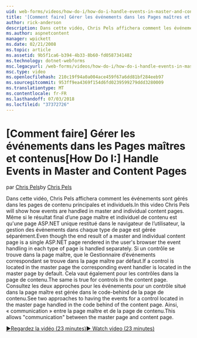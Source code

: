 ```yaml
---
uid: web-forms/videos/how-do-i/how-do-i-handle-events-in-master-and-content-pages
title: '[Comment faire] Gérer les événements dans les Pages maîtres et contenus | Microsoft Docs'
author: rick-anderson
description: Dans cette vidéo, Chris Pels affichera comment les événements sont gérés dans les pages de contenu principales et individuels. Même si le résultat final d’un maître et individuel conte...
ms.author: aspnetcontent
manager: wpickett
ms.date: 02/21/2008
ms.topic: article
ms.assetid: 9b5f1ca6-b394-4b33-8b60-fd0587341482
ms.technology: dotnet-webforms
msc.legacyurl: /web-forms/videos/how-do-i/how-do-i-handle-events-in-master-and-content-pages
msc.type: video
ms.openlocfilehash: 210c19f94a0a004ace459f67a6dd81bf284eeb97
ms.sourcegitcommit: 953ff9ea4369f154d6fd0239599279ddd3280009
ms.translationtype: MT
ms.contentlocale: fr-FR
ms.lasthandoff: 07/03/2018
ms.locfileid: "37372726"
---
```

<a name="how-do-i-handle-events-in-master-and-content-pages"></a><span data-ttu-id="17440-104">[Comment faire] Gérer les événements dans les Pages maîtres et contenus</span><span class="sxs-lookup"><span data-stu-id="17440-104">[How Do I:] Handle Events in Master and Content Pages</span></span>
====================
<span data-ttu-id="17440-105">par [Chris Pels](https://twitter.com/chrispels)</span><span class="sxs-lookup"><span data-stu-id="17440-105">by [Chris Pels](https://twitter.com/chrispels)</span></span>

<span data-ttu-id="17440-106">Dans cette vidéo, Chris Pels affichera comment les événements sont gérés dans les pages de contenu principales et individuels.</span><span class="sxs-lookup"><span data-stu-id="17440-106">In this video Chris Pels will show how events are handled in master and individual content pages.</span></span> <span data-ttu-id="17440-107">Même si le résultat final d’une page maître et individuel de contenu est qu'une page ASP.NET unique restitué dans le navigateur de l’utilisateur, la gestion des événements dans chaque type de page est gérée séparément.</span><span class="sxs-lookup"><span data-stu-id="17440-107">Even though the end result of a master and individual content page is a single ASP.NET page rendered in the user's browser the event handling in each type of page is handled separately.</span></span> <span data-ttu-id="17440-108">Si un contrôle se trouve dans la page maître, que le Gestionnaire d’événements correspondant se trouve dans la page maître par défaut.</span><span class="sxs-lookup"><span data-stu-id="17440-108">If a control is located in the master page the corresponding event handler is located in the master page by default.</span></span> <span data-ttu-id="17440-109">Cela vaut également pour les contrôles dans la page de contenu.</span><span class="sxs-lookup"><span data-stu-id="17440-109">The same is true for controls in the content page.</span></span> <span data-ttu-id="17440-110">Consultez les deux approches pour les événements pour un contrôle situé dans la page maître est gérée dans le code-behind de la page de contenu.</span><span class="sxs-lookup"><span data-stu-id="17440-110">See two approaches to having the events for a control located in the master page handled in the code behind of the content page.</span></span> <span data-ttu-id="17440-111">Ainsi, « communication » entre la page maître et de la page de contenu.</span><span class="sxs-lookup"><span data-stu-id="17440-111">This allows "communication" between the master page and content page.</span></span>

[<span data-ttu-id="17440-112">&#9654;Regardez la vidéo (23 minutes)</span><span class="sxs-lookup"><span data-stu-id="17440-112">&#9654; Watch video (23 minutes)</span></span>](https://channel9.msdn.com/Blogs/ASP-NET-Site-Videos/how-do-i-handle-events-in-master-and-content-pages)
